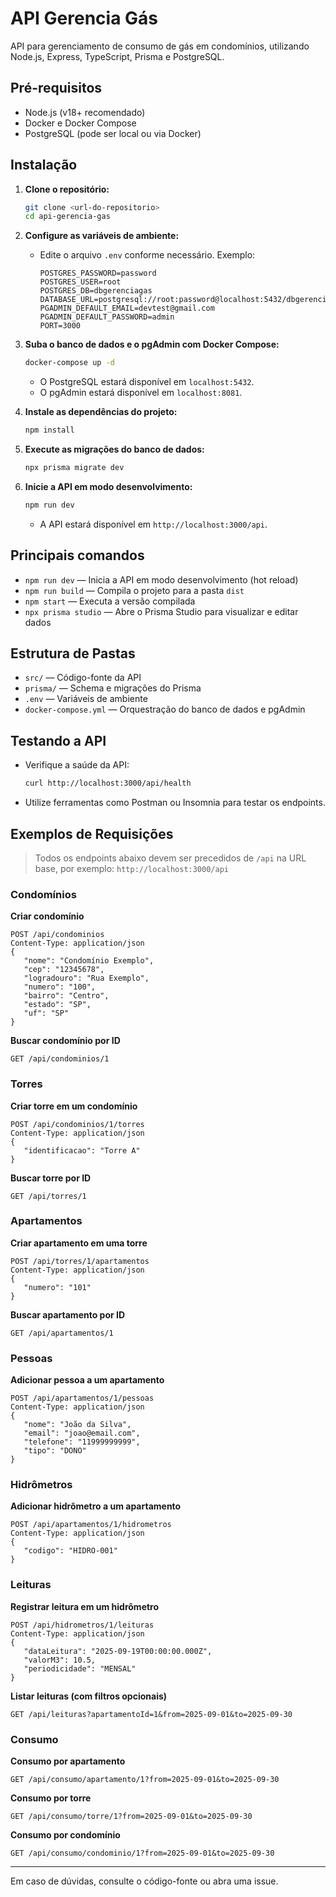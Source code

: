 # API Gerencia Gás

API para gerenciamento de consumo de gás em condomínios, utilizando Node.js, Express, TypeScript, Prisma e PostgreSQL.

## Pré-requisitos

- Node.js (v18+ recomendado)
- Docker e Docker Compose
- PostgreSQL (pode ser local ou via Docker)

## Instalação

1. **Clone o repositório:**
   ```bash
   git clone <url-do-repositorio>
   cd api-gerencia-gas
   ```

2. **Configure as variáveis de ambiente:**
   - Edite o arquivo `.env` conforme necessário. Exemplo:
     ```env
     POSTGRES_PASSWORD=password
     POSTGRES_USER=root
     POSTGRES_DB=dbgerenciagas
     DATABASE_URL=postgresql://root:password@localhost:5432/dbgerenciagas
     PGADMIN_DEFAULT_EMAIL=devtest@gmail.com
     PGADMIN_DEFAULT_PASSWORD=admin
     PORT=3000
     ```

3. **Suba o banco de dados e o pgAdmin com Docker Compose:**
   ```bash
   docker-compose up -d
   ```
   - O PostgreSQL estará disponível em `localhost:5432`.
   - O pgAdmin estará disponível em `localhost:8081`.

4. **Instale as dependências do projeto:**
   ```bash
   npm install
   ```

5. **Execute as migrações do banco de dados:**
   ```bash
   npx prisma migrate dev
   ```

6. **Inicie a API em modo desenvolvimento:**
   ```bash
   npm run dev
   ```
   - A API estará disponível em `http://localhost:3000/api`.

## Principais comandos

- `npm run dev` — Inicia a API em modo desenvolvimento (hot reload)
- `npm run build` — Compila o projeto para a pasta `dist`
- `npm start` — Executa a versão compilada
- `npx prisma studio` — Abre o Prisma Studio para visualizar e editar dados

## Estrutura de Pastas

- `src/` — Código-fonte da API
- `prisma/` — Schema e migrações do Prisma
- `.env` — Variáveis de ambiente
- `docker-compose.yml` — Orquestração do banco de dados e pgAdmin

## Testando a API

- Verifique a saúde da API:
  ```bash
  curl http://localhost:3000/api/health
  ```
- Utilize ferramentas como Postman ou Insomnia para testar os endpoints.


## Exemplos de Requisições

> Todos os endpoints abaixo devem ser precedidos de `/api` na URL base, por exemplo: `http://localhost:3000/api`

### Condomínios

**Criar condomínio**
```http
POST /api/condominios
Content-Type: application/json
{
   "nome": "Condomínio Exemplo",
   "cep": "12345678",
   "logradouro": "Rua Exemplo",
   "numero": "100",
   "bairro": "Centro",
   "estado": "SP",
   "uf": "SP"
}
```

**Buscar condomínio por ID**
```http
GET /api/condominios/1
```

### Torres

**Criar torre em um condomínio**
```http
POST /api/condominios/1/torres
Content-Type: application/json
{
   "identificacao": "Torre A"
}
```

**Buscar torre por ID**
```http
GET /api/torres/1
```

### Apartamentos

**Criar apartamento em uma torre**
```http
POST /api/torres/1/apartamentos
Content-Type: application/json
{
   "numero": "101"
}
```

**Buscar apartamento por ID**
```http
GET /api/apartamentos/1
```

### Pessoas

**Adicionar pessoa a um apartamento**
```http
POST /api/apartamentos/1/pessoas
Content-Type: application/json
{
   "nome": "João da Silva",
   "email": "joao@email.com",
   "telefone": "11999999999",
   "tipo": "DONO"
}
```

### Hidrômetros

**Adicionar hidrômetro a um apartamento**
```http
POST /api/apartamentos/1/hidrometros
Content-Type: application/json
{
   "codigo": "HIDRO-001"
}
```

### Leituras

**Registrar leitura em um hidrômetro**
```http
POST /api/hidrometros/1/leituras
Content-Type: application/json
{
   "dataLeitura": "2025-09-19T00:00:00.000Z",
   "valorM3": 10.5,
   "periodicidade": "MENSAL"
}
```

**Listar leituras (com filtros opcionais)**
```http
GET /api/leituras?apartamentoId=1&from=2025-09-01&to=2025-09-30
```

### Consumo

**Consumo por apartamento**
```http
GET /api/consumo/apartamento/1?from=2025-09-01&to=2025-09-30
```

**Consumo por torre**
```http
GET /api/consumo/torre/1?from=2025-09-01&to=2025-09-30
```

**Consumo por condomínio**
```http
GET /api/consumo/condominio/1?from=2025-09-01&to=2025-09-30
```

---

Em caso de dúvidas, consulte o código-fonte ou abra uma issue.

